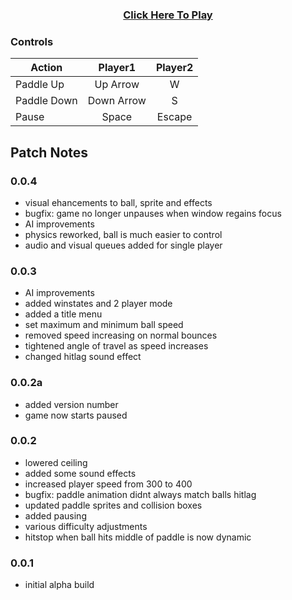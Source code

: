 

<h3 align="center"><a href="https://tkshehan.github.io/pong/pball.html"> Click Here To Play </a></h3>

### Controls

| Action | Player1 | Player2 |
| -------------|:-------------:|:-------------:|
| Paddle Up  | Up Arrow | W |
| Paddle Down | Down Arrow | S |
| Pause | Space | Escape |

## Patch Notes

### 0.0.4
- visual ehancements to ball, sprite and effects
- bugfix: game no longer unpauses when window regains focus
- AI improvements
- physics reworked, ball is much easier to control
- audio and visual queues added for single player

### 0.0.3
- AI improvements
- added winstates and 2 player mode
- added a title menu
- set maximum and minimum ball speed
- removed speed increasing on normal bounces
- tightened angle of travel as speed increases
- changed hitlag sound effect

### 0.0.2a
- added version number
- game now starts paused

### 0.0.2
- lowered ceiling
- added some sound effects
- increased player speed from 300 to 400
- bugfix: paddle animation didnt always match balls hitlag
- updated paddle sprites and collision boxes
- added pausing
- various difficulty adjustments
- hitstop when ball hits middle of paddle is now dynamic

### 0.0.1
- initial alpha build
